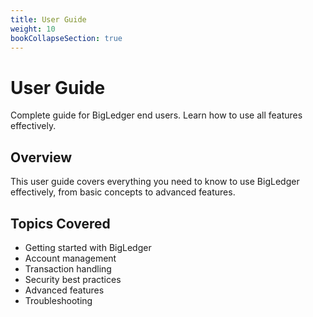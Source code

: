 ```yaml
---
title: User Guide
weight: 10
bookCollapseSection: true
---
```


# User Guide

Complete guide for BigLedger end users. Learn how to use all features effectively.

## Overview

This user guide covers everything you need to know to use BigLedger effectively, from basic concepts to advanced features.

## Topics Covered

- Getting started with BigLedger
- Account management
- Transaction handling
- Security best practices
- Advanced features
- Troubleshooting